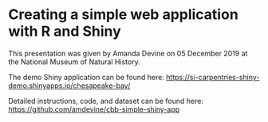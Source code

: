 # Creating a simple web application with R and Shiny

This presentation was given by Amanda Devine on 05 December 2019 at the National Museum of Natural History.

The demo Shiny application can be found here: https://si-carpentries-shiny-demo.shinyapps.io/chesapeake-bay/

Detailed instructions, code, and dataset can be found here: https://github.com/amdevine/cbb-simple-shiny-app